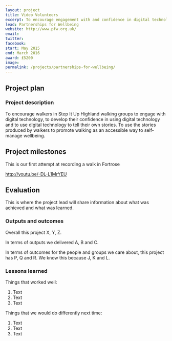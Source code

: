 ```yaml
---
layout: project
title: Video Volunteers
excerpt: To encourage engagement with and confidence in digital technology
lead: Partnerships for Wellbeing
website: http://www.pfw.org.uk/
email: 
twitter: 
facebook: 
start: May 2015
end: March 2016
award: £5200
image:
permalink: /projects/partnerships-for-wellbeing/ 
---
```


## Project plan

### Project description

To encourage walkers in Step It Up Highland walking groups to engage with digital technology, to develop their confidence in using digital technology and to use digital technology to tell their own stories. To use the stories produced by walkers to promote walking as an accessible way to self-manage wellbeing.


## Project milestones

This is our first attempt at recording a walk in Fortrose

http://youtu.be/-DL-L1MrYEU



## Evaluation

This is where the project lead will share information about what was achieved and what was learned.

### Outputs and outcomes

Overall this project X, Y, Z.

In terms of outputs we delivered A, B and C.

In terms of outcomes for the people and groups we care about, this project has P, Q and R. We know this because J, K and L.

### Lessons learned

Things that worked well:

1. Text
2. Text
3. Text

Things that we would do differently next time:

1. Text
2. Text
3. Text
